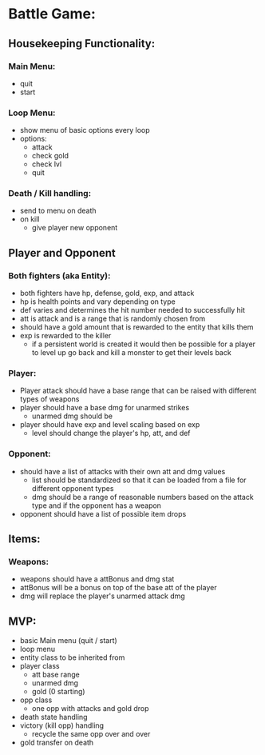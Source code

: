 # Battle Game:

## Housekeeping Functionality:

### Main Menu:
- quit
- start

### Loop Menu:
- show menu of basic options every loop
- options:
    - attack
    - check gold
    - check lvl
    - quit

### Death / Kill handling:
- send to menu on death
- on kill
    - give player new opponent

## Player and Opponent

### Both fighters (aka Entity):
- both fighters have hp, defense, gold, exp, and attack
- hp is health points and vary depending on type
- def varies and determines the hit number needed to successfully hit
- att is attack and is a range that is randomly chosen from
- should have a gold amount that is rewarded to the entity that kills them
- exp is rewarded to the killer
    - if a persistent world is created it would then be possible for a player to level up go back and kill a monster to get their levels back


### Player:
- Player attack should have a base range that can be raised with different types of weapons
- player should have a base dmg for unarmed strikes
    - unarmed dmg should be
- player should have exp and level scaling based on exp
    - level should change the player's hp, att, and def


### Opponent:
- should have a list of attacks with their own att and dmg values
    - list should be standardized so that it can be loaded from a file for different opponent types
    - dmg should be a range of reasonable numbers based on the attack type and if the opponent has a weapon
- opponent should have a list of possible item drops

## Items:

### Weapons:
- weapons should have a attBonus and dmg stat
- attBonus will be a bonus on top of the base att of the player
- dmg will replace the player's unarmed attack dmg


## MVP:
- basic Main menu (quit / start)
- loop menu
- entity class to be inherited from
- player class
    - att base range
    - unarmed dmg
    - gold (0 starting)
- opp class
    - one opp with attacks and gold drop
- death state handling
- victory (kill opp) handling
    - recycle the same opp over and over
- gold transfer on death